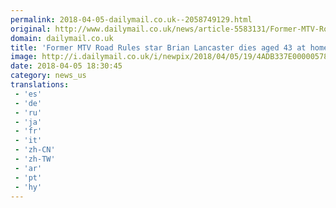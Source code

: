 ```yaml
---
permalink: 2018-04-05-dailymail.co.uk--2058749129.html
original: http://www.dailymail.co.uk/news/article-5583131/Former-MTV-Road-Rules-star-Brian-Lancaster-dies-aged-43-home-heart-failure.html?ITO=1490&ns_mchannel=rss&ns_campaign=1490
domain: dailymail.co.uk
title: 'Former MTV Road Rules star Brian Lancaster dies aged 43 at home'
image: http://i.dailymail.co.uk/i/newpix/2018/04/05/19/4ADB337E00000578-0-image-a-61_1522951201739.jpg
date: 2018-04-05 18:30:45
category: news_us
translations: 
 - 'es'
 - 'de'
 - 'ru'
 - 'ja'
 - 'fr'
 - 'it'
 - 'zh-CN'
 - 'zh-TW'
 - 'ar'
 - 'pt'
 - 'hy'
---
```


